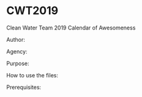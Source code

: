 # CWT2019
Clean Water Team 2019 Calendar of Awesomeness

Author:

Agency:

Purpose:

How to use the files:

Prerequisites:
